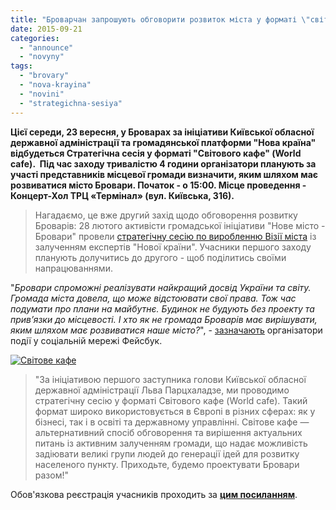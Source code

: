 ```yaml
---
title: "Броварчан запрошують обговорити розвиток міста у форматі \"світове кафе\""
date: 2015-09-21
categories: 
  - "announce"
  - "novyny"
tags: 
  - "brovary"
  - "nova-krayina"
  - "novini"
  - "strategichna-sesiya"
---
```


**Цієї середи, 23 вересня, у Броварах за ініціативи Київської обласної державної адміністрації та громадянської платформи "Нова країна" відбудеться Стратегічна сесія у форматі "Світового кафе" (World cafe).  Під час заходу тривалістю 4 години організатори планують за участі представників місцевої громади визначити, яким шляхом має розвиватися місто Бровари. Початок - о 15:00. Місце проведення - Концерт-Хол ТРЦ «Термінал» (вул. Київська, 316).**

> Нагадаємо, це вже другий захід щодо обговорення розвитку Броварів: 28 лютого активісти громадської ініціативи "Нове місто - Бровари" провели [стратегічну сесію по виробленню Візії міста](https://mpz.brovary.org/brovarchan-zaproshuyut-razom-stvoriti-viziyu-novogo-mista/) із залученням експертів "Нової країни". Учасники першого заходу планують долучитись до другого - щоб поділитись своїми напрацюваннями.

"_Бровари спроможні реалізувати найкращий досвід України та світу. Громада міста довела, що може відстоювати свої права. Тож час подумати про плани на майбутнє. Будинок не будують без проекту та прив’язки до місцевості. І хто як не громада Броварів має вирішувати, яким шляхом має розвиватися наше місто?_", - [зазначають](https://www.facebook.com/events/1494043534252717/) організатори події у соціальній мережі Фейсбук.

[![Світове кафе](https://mpz.brovary.org/wp-content/uploads/2015/09/Svitove-kafe.jpg)](https://mpz.brovary.org/wp-content/uploads/2015/09/Svitove-kafe.jpg)

> "За ініціативою першого заступника голови Київської обласної державної адміністрації Льва Парцхаладзе, ми проводимо стратегічну сесію у форматі Світового кафе (World cafe). Такий формат широко використовується в Європі в різних сферах: як у бізнесі, так і в освіті та державному управлінні. Світове кафе — альтернативний спосіб обговорення та вирішення актуальних питань із активним залученням громади, що надає можливість задіювати великі групи людей до генерації ідей для розвитку населеного пункту. Приходьте, будемо проектувати Бровари разом!"

Обов'язкова реєстрація учасників проходить за **[цим посиланням](https://docs.google.com/forms/d/1FSwQO9qRA7-tOZtwTJqov6lBFUFK5PNZyVE9OwwyxYk/viewform?c=0&w=1)**.
